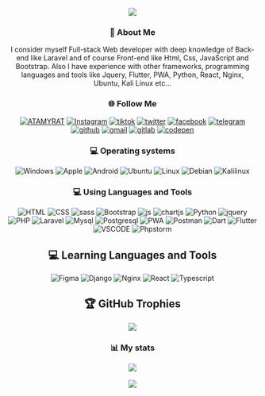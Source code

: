 <div align="center">
<p align="center">
  <a href="https://github.com/atamyrat2005">
    <img src="https://readme-typing-svg.demolab.com/?lines=Hi%20I%20am%20Atamyrat;Full-stack%20developer;3%2B%20years%20of%20coding%20experience&font=Fira%20Code&center=true&width=440&height=45&color=ffffff&vCenter=true&pause=1000&size=25" />
  </a>
</p>
  
### 💫 About Me

<p align="center">
I consider myself Full-stack Web developer with deep knowledge of Back-end like Laravel and of course Front-end like Html, Css, JavaScript and Bootstrap. Also I have experience with other frameworks, programming languages and tools like Jquery, Flutter, PWA, Python, React, Nginx, Ubuntu, Kali Linux etc...
</p>

### 🌐 Follow Me
<a href="https://atamyrat2005.github.io/">![ATAMYRAT](https://img.shields.io/badge/-ATAMYRAT-000000?style=for-the-badge&logo=user)</a>
<a href="https://www.instagram.com/sukurow_atamyrat">![Instagram](https://img.shields.io/badge/-Instagram-000000?style=for-the-badge&logo=Instagram)</a>
<a href="https://tiktok.com/@atamyrat05">![tiktok](https://img.shields.io/badge/-tik%20tok-000000?style=for-the-badge&logo=tiktok)</a>
<a href="https://twitter.com/atamyrat2005">![twitter](https://img.shields.io/badge/-twitter-000000?style=for-the-badge&logo=twitter)</a>
<a href="https://www.facebook.com/atamyrat.sukurow">![facebook](https://img.shields.io/badge/-facebook-000000?style=for-the-badge&logo=facebook)</a>
<a href="https://t.me/programmist_hacker">![telegram](https://img.shields.io/badge/-telegram-000000?style=for-the-badge&logo=telegram)</a>
<a href='https://github.com/atamyrat2005'>![github](https://img.shields.io/badge/-github-000000?style=for-the-badge&logo=github)</a>
<a href="mailto:shukurovatamyrat@gmail.com">![gmail](https://img.shields.io/badge/-Gmail-000000?style=for-the-badge&logo=gmail)</a>
<a href="https://gitlab.com/Atamyrat2005">![gitlab](https://img.shields.io/badge/-Gitlab-000000?style=for-the-badge&logo=gitlab)</a>
<a href="https://codepen.io/Atamyrat-k-row">![codepen](https://img.shields.io/badge/-codepen-000000?style=for-the-badge&logo=codepen)</a>

### 💻 Operating systems
![Windows](https://img.shields.io/badge/-windows-000000?style=for-the-badge&logo=windows11)
![Apple](https://img.shields.io/badge/-Apple-000000?style=for-the-badge&logo=apple)
![Android](https://img.shields.io/badge/-Android-000000?style=for-the-badge&logo=android) 
![Ubuntu](https://img.shields.io/badge/-ubuntu-000000?style=for-the-badge&logo=ubuntu) 
![Linux](https://img.shields.io/badge/-linux-000000?style=for-the-badge&logo=linux) 
![Debian](https://img.shields.io/badge/-debian-000000?style=for-the-badge&logo=debian)
![Kalilinux](https://img.shields.io/badge/-kali%20linux-000000?style=for-the-badge&logo=kalilinux)

### 💻 Using Languages and Tools
![HTML](https://img.shields.io/badge/-HTML5-000000?style=for-the-badge&logo=html5)
![CSS](https://img.shields.io/badge/-CSS3-000000?style=for-the-badge&logo=css3)
![sass](https://img.shields.io/badge/-Sass-000000?style=for-the-badge&logo=sass)
![Bootstrap](https://img.shields.io/badge/-Bootstrap-000000?style=for-the-badge&logo=Bootstrap) 
![js](https://img.shields.io/badge/-JavaScript-000000?style=for-the-badge&logo=Javascript)
![chartjs](https://img.shields.io/badge/-chart.js-000000?style=for-the-badge&logo=chart.js)
![Python](https://img.shields.io/badge/-python-000000?style=for-the-badge&logo=Python)
![jquery](https://img.shields.io/badge/-Jquery-000000?style=for-the-badge&logo=Jquery) 
![PHP](https://img.shields.io/badge/-PHP-000000?style=for-the-badge&logo=PHP) 
![Laravel](https://img.shields.io/badge/-Laravel-000000?style=for-the-badge&logo=Laravel)
![Mysql](https://img.shields.io/badge/-Mysql-000000?style=for-the-badge&logo=Mysql) 
![Postgresql](https://img.shields.io/badge/-postgresql-000000?style=for-the-badge&logo=Postgresql)
![PWA](https://img.shields.io/badge/-PWA-000000?style=for-the-badge&logo=pwa)
![Postman](https://img.shields.io/badge/-postman-000000?style=for-the-badge&logo=Postman)
![Dart](https://img.shields.io/badge/-dart-000000?style=for-the-badge&logo=dart)
![Flutter](https://img.shields.io/badge/-flutter-000000?style=for-the-badge&logo=flutter)
![VSCODE](https://img.shields.io/badge/-VScode-000000?style=for-the-badge&logo=visualstudiocode)
![Phpstorm](https://img.shields.io/badge/-phpstorm-000000?style=for-the-badge&logo=Phpstorm)
## 💻 Learning Languages and Tools
![Figma](https://img.shields.io/badge/-figma-000000?style=for-the-badge&logo=figma)
![Django](https://img.shields.io/badge/-django-000000?style=for-the-badge&logo=Django)
![Nginx](https://img.shields.io/badge/-nginx-000000?style=for-the-badge&logo=nginx)
![React](https://img.shields.io/badge/-react-000000?style=for-the-badge&logo=react)
![Typescript](https://img.shields.io/badge/-type%20script-000000?style=for-the-badge&logo=typescript)

## 🏆 GitHub Trophies
![](https://github-profile-trophy.vercel.app/?username=Atamyrat2005&theme=monokai&no-frame=false&no-bg=false&margin-w=4)

### 📊 My stats
<a href="http://github.com/atamyrat2005/" style="width: 40%;">
  
![](https://github-readme-stats.vercel.app/api/top-langs/?username=Atamyrat2005&theme=dark&hide_border=false&include_all_commits=true&count_private=true&layout=compact)
<br><br>
![](https://github-readme-stats.vercel.app/api?username=Atamyrat2005&theme=dark&hide_border=false&include_all_commits=true&count_private=true)

</a>
<div>
